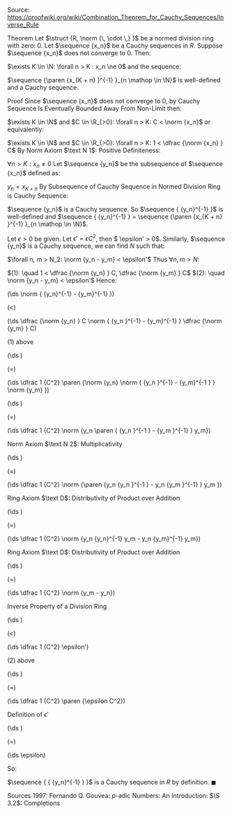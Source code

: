 # 

Source: https://proofwiki.org/wiki/Combination_Theorem_for_Cauchy_Sequences/Inverse_Rule

Theorem
Let $\struct {R, \norm {\, \cdot \,} }$ be a normed division ring with zero: $0$.
Let $\sequence {x_n}$ be a Cauchy sequences in $R$.
Suppose $\sequence {x_n}$ does not converge to $0$.
Then:

$\exists K \in \N: \forall n > K : x_n \ne 0$
and the sequence:

$\sequence {\paren {x_{K + n} }^{-1} }_{n \mathop \in \N}$ is well-defined and a Cauchy sequence.


Proof
Since $\sequence {x_n}$ does not converge to $0$, by Cauchy Sequence Is Eventually Bounded Away From Non-Limit then:

$\exists K \in \N$ and $C \in \R_{>0}: \forall n > K: C <  \norm {x_n}$
or equivalently:

$\exists K \in \N$ and $C \in \R_{>0}: \forall n > K: 1 < \dfrac {\norm {x_n} } C$
By Norm Axiom $\text N 1$: Positive Definiteness:

$\forall n > K : x_n \ne 0$
Let $\sequence {y_n}$ be the subsequence of $\sequence {x_n}$ defined as:

$y_n = x_{K + n}$
By Subsequence of Cauchy Sequence in Normed Division Ring is Cauchy Sequence:

$\sequence {y_n}$ is a Cauchy sequence.
So $\sequence { {y_n}^{-1} }$ is well-defined and $\sequence { {y_n}^{-1} } = \sequence {\paren {x_{K + n} }^{-1} }_{n \mathop \in \N}$.

Let $\epsilon > 0$ be given.
Let $\epsilon' = \epsilon C^2$, then $ \epsilon' > 0$.
Similarly, $\sequence {y_n}$ is a Cauchy sequence, we can find $N$ such that:

$\forall n, m > N_2: \norm {y_n - y_m} < \epsilon'$
Thus $\forall n, m > N$:

$(1): \quad 1 < \dfrac {\norm {y_n} } C, \dfrac {\norm {y_m} } C$
$(2): \quad \norm {y_n - y_m} < \epsilon'$
Hence:














\(\ds \norm { {y_n}^{-1} - {y_m}^{-1} }\)

\(<\)







\(\ds \dfrac {\norm {y_n} } C \norm { {y_n }^{-1} - {y_m}^{-1} } \dfrac {\norm {y_m} } C\)





$(1)$ above














\(\ds \)

\(=\)







\(\ds \dfrac 1 {C^2} \paren {\norm {y_n} \norm { {y_n }^{-1} - {y_m}^{-1 } } \norm {y_m} }\)




















\(\ds \)

\(=\)







\(\ds \dfrac 1 {C^2} \norm {y_n \paren { {y_n }^{-1 } - {y_m }^{-1} } y_m}\)





Norm Axiom $\text N 2$: Multiplicativity














\(\ds \)

\(=\)







\(\ds \dfrac 1 {C^2} \norm {\paren {y_n {y_n }^{-1 } - y_n {y_m }^{-1} } y_m }\)





Ring Axiom $\text D$: Distributivity of Product over Addition














\(\ds \)

\(=\)







\(\ds \dfrac 1 {C^2} \norm {y_n {y_n}^{-1} y_m - y_n {y_m}^{-1} y_m}\)





Ring Axiom $\text D$: Distributivity of Product over Addition














\(\ds \)

\(=\)







\(\ds \dfrac 1 {C^2} \norm {y_m - y_n}\)





Inverse Property of a Division Ring














\(\ds \)

\(<\)







\(\ds \dfrac 1 {C^2} \epsilon'\)





$(2)$ above














\(\ds \)

\(=\)







\(\ds \dfrac 1 {C^2} \paren {\epsilon C^2}\)





Definition of $\epsilon'$














\(\ds \)

\(=\)







\(\ds \epsilon\)









So:

$\sequence { { {y_n}^{-1} } }$ is a Cauchy sequence in $R$ by definition.
$\blacksquare$


Sources
1997: Fernando Q. Gouvea: p-adic Numbers: An Introduction: $\S 3.2$: Completions




